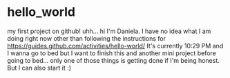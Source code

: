 # hello_world
my first project on github!
uhh... hi I'm Daniela.
I have no idea what I am doing right now other than following the instructions for https://guides.github.com/activities/hello-world/ 
It's currently 10:29 PM and I wanna go to bed but I want to finish this and another mini project before going to bed... only one of those things is getting done if I'm being honest. But I can also start it :)
